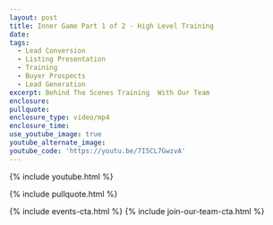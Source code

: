 ```yaml
---
layout: post
title: Inner Game Part 1 of 2 - High Level Training
date:
tags:
  - Lead Conversion
  - Listing Presentation
  - Training
  - Buyer Prospects
  - Lead Generation
excerpt: Behind The Scenes Training  With Our Team
enclosure:
pullquote:
enclosure_type: video/mp4
enclosure_time:
use_youtube_image: true
youtube_alternate_image:
youtube_code: 'https://youtu.be/7I5CL7GwzvA'
---
```


{% include youtube.html %}

{% include pullquote.html %}

{% include events-cta.html %} {% include join-our-team-cta.html %}